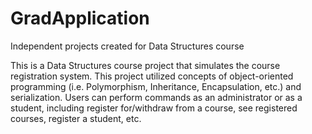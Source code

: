 # GradApplication
Independent projects created for Data Structures course

This is a Data Structures course project that simulates the course registration system. This project utilized concepts of 
object-oriented programming (i.e. Polymorphism, Inheritance, Encapsulation, etc.) and serialization. Users can perform commands as an administrator or as a student, including register for/withdraw from a course, see registered courses, register a student, etc. 
